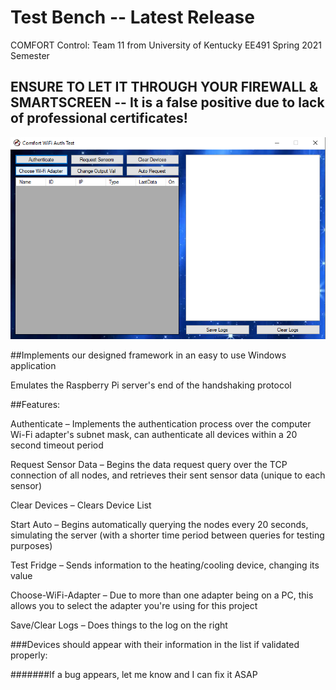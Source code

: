 # Test Bench -- Latest Release
COMFORT Control: Team 11 from University of Kentucky EE491 Spring 2021 Semester
## ENSURE TO LET IT THROUGH YOUR FIREWALL & SMARTSCREEN -- It is a false positive due to lack of professional certificates!

![alt text][logo]

[logo]: https://github.com/AndrewCrittenden/comfortControl/raw/main/TestBench%20Release/image.PNG "Logo Title Text 2"

##Implements our designed framework in an easy to use Windows application 

Emulates the Raspberry Pi server's end of the handshaking protocol 

##Features: 

Authenticate – Implements the authentication process over the computer Wi-Fi adapter's subnet mask, can authenticate all devices within a 20 second timeout period 

Request Sensor Data – Begins the data request query over the TCP connection of all nodes, and retrieves their sent sensor data (unique to each sensor) 

Clear Devices – Clears Device List 

Start Auto – Begins automatically querying the nodes every 20 seconds, simulating the server (with a shorter time period between queries for testing purposes) 

Test Fridge – Sends information to the heating/cooling device, changing its value 

Choose-WiFi-Adapter – Due to more than one adapter being on a PC, this allows you to select the adapter you're using for this project 

Save/Clear Logs – Does things to the log on the right 

 
###Devices should appear with their information in the list if validated properly: 

#######If a bug appears, let me know and I can fix it ASAP
